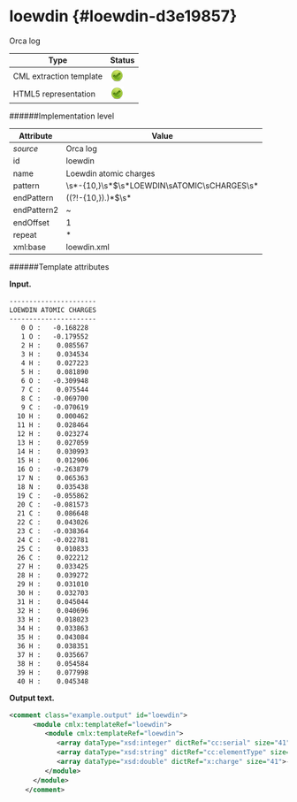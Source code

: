 # loewdin {#loewdin-d3e19857}

Orca log

| Type                                                                                                                                                | Status                                                                                                                                              |
|----|----|
| CML extraction template                                                                                                                             | ![](/imgs/Total.png)                                                                                                                                |
| HTML5 representation                                                                                                                                | ![](/imgs/Total.png)                                                                                                                                |

######Implementation level

| Attribute                                                                                                                                           | Value                                                                                                                                               |
|----|----|
| *source*                                                                                                                                            | Orca log                                                                                                                                            |
| id                                                                                                                                                  | loewdin                                                                                                                                             |
| name                                                                                                                                                | Loewdin atomic charges                                                                                                                              |
| pattern                                                                                                                                             | \\s\*-{10,}\\s\*\$\\s\*LOEWDIN\\sATOMIC\\sCHARGES\\s\*                                                                                              |
| endPattern                                                                                                                                          | ((?!-{10,}).)\*\$\\s\*                                                                                                                              |
| endPattern2                                                                                                                                         | \~                                                                                                                                                  |
| endOffset                                                                                                                                           | 1                                                                                                                                                   |
| repeat                                                                                                                                              | \*                                                                                                                                                  |
| xml:base                                                                                                                                            | loewdin.xml                                                                                                                                         |

######Template attributes

**Input.**

    ----------------------
    LOEWDIN ATOMIC CHARGES
    ----------------------
       0 O :   -0.168228
       1 O :   -0.179552
       2 H :    0.085567
       3 H :    0.034534
       4 H :    0.027223
       5 H :    0.081890
       6 O :   -0.309948
       7 C :    0.075544
       8 C :   -0.069700
       9 C :   -0.070619
      10 H :    0.000462
      11 H :    0.028464
      12 H :    0.023274
      13 H :    0.027059
      14 H :    0.030993
      15 H :    0.012906
      16 O :   -0.263879
      17 N :    0.065363
      18 N :    0.035438
      19 C :   -0.055862
      20 C :   -0.081573
      21 C :    0.086648
      22 C :    0.043026
      23 C :   -0.038364
      24 C :   -0.022781
      25 C :    0.010833
      26 C :    0.022212
      27 H :    0.033425
      28 H :    0.039272
      29 H :    0.031010
      30 H :    0.032703
      31 H :    0.045044
      32 H :    0.040696
      33 H :    0.018023
      34 H :    0.033863
      35 H :    0.043084
      36 H :    0.038351
      37 H :    0.035667
      38 H :    0.054584
      39 H :    0.077998
      40 H :    0.045348
        
        

**Output text.**

```xml
<comment class="example.output" id="loewdin">
      <module cmlx:templateRef="loewdin">
         <module cmlx:templateRef="loewdin">
            <array dataType="xsd:integer" dictRef="cc:serial" size="41">0 1 2 3 4 5 6 7 8 9 10 11 12 13 14 15 16 17 18 19 20 21 22 23 24 25 26 27 28 29 30 31 32 33 34 35 36 37 38 39 40</array>
            <array dataType="xsd:string" dictRef="cc:elementType" size="41">O O H H H H O C C C H H H H H H O N N C C C C C C C C H H H H H H H H H H H H H H</array>
            <array dataType="xsd:double" dictRef="x:charge" size="41">-0.168228 -0.179552 0.085567 0.034534 0.027223 0.081890 -0.309948 0.075544 -0.069700 -0.070619 0.000462 0.028464 0.023274 0.027059 0.030993 0.012906 -0.263879 0.065363 0.035438 -0.055862 -0.081573 0.086648 0.043026 -0.038364 -0.022781 0.010833 0.022212 0.033425 0.039272 0.031010 0.032703 0.045044 0.040696 0.018023 0.033863 0.043084 0.038351 0.035667 0.054584 0.077998 0.045348</array>
         </module>
      </module>   
    </comment>
```
